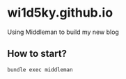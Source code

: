 # wi1d5ky.github.io
Using Middleman to build my new blog

## How to start?

```
bundle exec middleman
```

